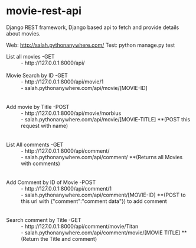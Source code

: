# movie-rest-api
Django REST framework, Django based api to fetch and provide details about movies.

Web: http://salah.pythonanywhere.com/
Test: python manage.py test

<dl>
  <dt>List all movies -GET</dt>
  <dd>- http://127.0.0.1:8000/api/</dd><br>
  <dt>Movie Search by ID -GET</dt>
  <dd>- http://127.0.0.1:8000/api/movie/1</dd>
  <dd>- salah.pythonanywhere.com/api/movie/[MOVIE-ID]</dd><br>
  <br>
  <dt>Add movie by Title -POST </dt>
  <dd>- http://127.0.0.1:8000/api/movie/morbius</dd>
  <dd>- salah.pythonanywhere.com/api/movie/[MOVIE-TITLE] **(POST this request with name)</dd><br>
  <br>
  <dt>List All comments -GET </dt>
  <dd>- http://127.0.0.1:8000/api/comment/</dd>
  <dd>- salah.pythonanywhere.com/api/comment/ **(Returns all Movies with comments)</dd><br>
  <br>
  <dt>Add Comment by ID of Movie -POST </dt>
  <dd>- http://127.0.0.1:8000/api/comment/1</dd>
  <dd>- salah.pythonanywhere.com/api/comment/[MOVIE-ID] **(POST to this url with {"comment":"comment data"}) to add comment</dd><br>
  <br>
  <dt>Search comment by Title  -GET </dt>
  <dd>- http://127.0.0.1:8000/api/comment/movie/Titan</dd>
  <dd>- salah.pythonanywhere.com/api/comment/movie/[MOVIE TITLE] **(Return the Title and comment)</dd><br>
  <br>
</dl>

